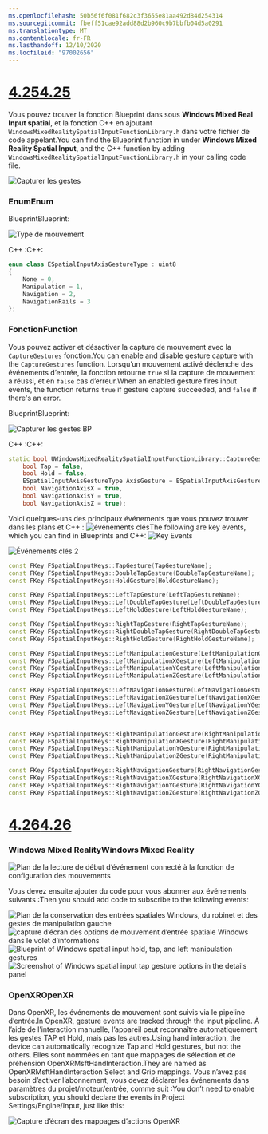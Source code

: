 ```yaml
---
ms.openlocfilehash: 50b56f6f081f682c3f3655e81aa492d84d254314
ms.sourcegitcommit: fbeff51cae92add88d2b960c9b7bbfb04d5a0291
ms.translationtype: MT
ms.contentlocale: fr-FR
ms.lasthandoff: 12/10/2020
ms.locfileid: "97002656"
---
```

# <a name="425"></a>[<span data-ttu-id="ce2c7-101">4.25</span><span class="sxs-lookup"><span data-stu-id="ce2c7-101">4.25</span></span>](#tab/425)

<span data-ttu-id="ce2c7-102">Vous pouvez trouver la fonction Blueprint dans sous **Windows Mixed Real Input spatial**, et la fonction C++ en ajoutant `WindowsMixedRealitySpatialInputFunctionLibrary.h` dans votre fichier de code appelant.</span><span class="sxs-lookup"><span data-stu-id="ce2c7-102">You can find the Blueprint function in under **Windows Mixed Reality Spatial Input**, and the C++ function by adding `WindowsMixedRealitySpatialInputFunctionLibrary.h` in your calling code file.</span></span>

![Capturer les gestes](../images/unreal/capture-gestures.png)

### <a name="enum"></a><span data-ttu-id="ce2c7-104">Enum</span><span class="sxs-lookup"><span data-stu-id="ce2c7-104">Enum</span></span>
<!-- Deprecated
The `ESPatialInputAxisGestureType` enum describes spatial axis gestures and are [fully documented](../../out-of-scope/deprecated/holograms-211.md).
-->
<span data-ttu-id="ce2c7-105">Blueprint</span><span class="sxs-lookup"><span data-stu-id="ce2c7-105">Blueprint:</span></span>

![Type de mouvement](../images/unreal/gesture-type.png)

<span data-ttu-id="ce2c7-107">C++ :</span><span class="sxs-lookup"><span data-stu-id="ce2c7-107">C++:</span></span>
```cpp
enum class ESpatialInputAxisGestureType : uint8
{
    None = 0,
    Manipulation = 1,
    Navigation = 2,
    NavigationRails = 3
};
```

### <a name="function"></a><span data-ttu-id="ce2c7-108">Fonction</span><span class="sxs-lookup"><span data-stu-id="ce2c7-108">Function</span></span>
<span data-ttu-id="ce2c7-109">Vous pouvez activer et désactiver la capture de mouvement avec la `CaptureGestures` fonction.</span><span class="sxs-lookup"><span data-stu-id="ce2c7-109">You can enable and disable gesture capture with the `CaptureGestures` function.</span></span> <span data-ttu-id="ce2c7-110">Lorsqu’un mouvement activé déclenche des événements d’entrée, la fonction retourne `true` si la capture de mouvement a réussi, et en `false` cas d’erreur.</span><span class="sxs-lookup"><span data-stu-id="ce2c7-110">When an enabled gesture fires input events, the function returns `true` if gesture capture succeeded, and `false` if there's an error.</span></span>

<span data-ttu-id="ce2c7-111">Blueprint</span><span class="sxs-lookup"><span data-stu-id="ce2c7-111">Blueprint:</span></span>

![Capturer les gestes BP](../images/unreal/capture-gestures-bp.png)

<span data-ttu-id="ce2c7-113">C++ :</span><span class="sxs-lookup"><span data-stu-id="ce2c7-113">C++:</span></span>
```cpp
static bool UWindowsMixedRealitySpatialInputFunctionLibrary::CaptureGestures(
    bool Tap = false,
    bool Hold = false,
    ESpatialInputAxisGestureType AxisGesture = ESpatialInputAxisGestureType::None,
    bool NavigationAxisX = true,
    bool NavigationAxisY = true,
    bool NavigationAxisZ = true);
```

<span data-ttu-id="ce2c7-114">Voici quelques-uns des principaux événements que vous pouvez trouver dans les plans et C++ : ![ événements clés](../images/unreal/key-events.png)</span><span class="sxs-lookup"><span data-stu-id="ce2c7-114">The following are key events, which you can find in Blueprints and C++: ![Key Events](../images/unreal/key-events.png)</span></span>

![Événements clés 2](../images/unreal/key-events2.png)
```cpp
const FKey FSpatialInputKeys::TapGesture(TapGestureName);
const FKey FSpatialInputKeys::DoubleTapGesture(DoubleTapGestureName);
const FKey FSpatialInputKeys::HoldGesture(HoldGestureName);

const FKey FSpatialInputKeys::LeftTapGesture(LeftTapGestureName);
const FKey FSpatialInputKeys::LeftDoubleTapGesture(LeftDoubleTapGestureName);
const FKey FSpatialInputKeys::LeftHoldGesture(LeftHoldGestureName);

const FKey FSpatialInputKeys::RightTapGesture(RightTapGestureName);
const FKey FSpatialInputKeys::RightDoubleTapGesture(RightDoubleTapGestureName);
const FKey FSpatialInputKeys::RightHoldGesture(RightHoldGestureName);

const FKey FSpatialInputKeys::LeftManipulationGesture(LeftManipulationGestureName);
const FKey FSpatialInputKeys::LeftManipulationXGesture(LeftManipulationXGestureName);
const FKey FSpatialInputKeys::LeftManipulationYGesture(LeftManipulationYGestureName);
const FKey FSpatialInputKeys::LeftManipulationZGesture(LeftManipulationZGestureName);

const FKey FSpatialInputKeys::LeftNavigationGesture(LeftNavigationGestureName);
const FKey FSpatialInputKeys::LeftNavigationXGesture(LeftNavigationXGestureName);
const FKey FSpatialInputKeys::LeftNavigationYGesture(LeftNavigationYGestureName);
const FKey FSpatialInputKeys::LeftNavigationZGesture(LeftNavigationZGestureName);


const FKey FSpatialInputKeys::RightManipulationGesture(RightManipulationGestureName);
const FKey FSpatialInputKeys::RightManipulationXGesture(RightManipulationXGestureName);
const FKey FSpatialInputKeys::RightManipulationYGesture(RightManipulationYGestureName);
const FKey FSpatialInputKeys::RightManipulationZGesture(RightManipulationZGestureName);

const FKey FSpatialInputKeys::RightNavigationGesture(RightNavigationGestureName);
const FKey FSpatialInputKeys::RightNavigationXGesture(RightNavigationXGestureName);
const FKey FSpatialInputKeys::RightNavigationYGesture(RightNavigationYGestureName);
const FKey FSpatialInputKeys::RightNavigationZGesture(RightNavigationZGestureName);
```

# <a name="426"></a>[<span data-ttu-id="ce2c7-116">4.26</span><span class="sxs-lookup"><span data-stu-id="ce2c7-116">4.26</span></span>](#tab/426)

### <a name="windows-mixed-reality"></a><span data-ttu-id="ce2c7-117">Windows Mixed Reality</span><span class="sxs-lookup"><span data-stu-id="ce2c7-117">Windows Mixed Reality</span></span>

![Plan de la lecture de début d’événement connecté à la fonction de configuration des mouvements](../images/unreal-hand-tracking-img-09.png)

<span data-ttu-id="ce2c7-119">Vous devez ensuite ajouter du code pour vous abonner aux événements suivants :</span><span class="sxs-lookup"><span data-stu-id="ce2c7-119">Then you should add code to subscribe to the following events:</span></span>

<span data-ttu-id="ce2c7-120">![Plan de la conservation des entrées spatiales Windows, du robinet et des gestes de manipulation gauche ](../images/unreal/key-events.png)
 ![ capture d’écran des options de mouvement d’entrée spatiale Windows dans le volet d’informations](../images/unreal/key-events2.png)</span><span class="sxs-lookup"><span data-stu-id="ce2c7-120">![Blueprint of Windows spatial input hold, tap, and left manipulation gestures](../images/unreal/key-events.png)
![Screenshot of Windows spatial input tap gesture options in the details panel](../images/unreal/key-events2.png)</span></span>

### <a name="openxr"></a><span data-ttu-id="ce2c7-121">OpenXR</span><span class="sxs-lookup"><span data-stu-id="ce2c7-121">OpenXR</span></span>

<span data-ttu-id="ce2c7-122">Dans OpenXR, les événements de mouvement sont suivis via le pipeline d’entrée.</span><span class="sxs-lookup"><span data-stu-id="ce2c7-122">In OpenXR, gesture events are tracked through the input pipeline.</span></span> <span data-ttu-id="ce2c7-123">À l’aide de l’interaction manuelle, l’appareil peut reconnaître automatiquement les gestes TAP et Hold, mais pas les autres.</span><span class="sxs-lookup"><span data-stu-id="ce2c7-123">Using hand interaction, the device can automatically recognize Tap and Hold gestures, but not the others.</span></span> <span data-ttu-id="ce2c7-124">Elles sont nommées en tant que mappages de sélection et de préhension OpenXRMsftHandInteraction.</span><span class="sxs-lookup"><span data-stu-id="ce2c7-124">They are named as OpenXRMsftHandInteraction Select and Grip mappings.</span></span> <span data-ttu-id="ce2c7-125">Vous n’avez pas besoin d’activer l’abonnement, vous devez déclarer les événements dans paramètres du projet/moteur/entrée, comme suit :</span><span class="sxs-lookup"><span data-stu-id="ce2c7-125">You don’t need to enable subscription, you should declare the events in Project Settings/Engine/Input, just like this:</span></span>

![Capture d’écran des mappages d’actions OpenXR](../images/unreal-hand-tracking-img-12.png)
